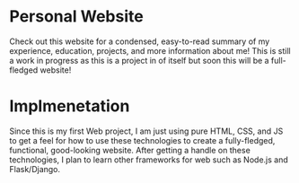 # Personal Website

Check out this website for a condensed, easy-to-read summary of my experience, education, projects, and more information about me! This is still a work in progress as this is a project in of itself but soon this will be a full-fledged website!

# Implmenetation

Since this is my first Web project, I am just using pure HTML, CSS, and JS to get a feel for how to use these technologies to create a fully-fledged, functional, good-looking website. After getting a handle on these technologies, I plan to learn other frameworks for web such as Node.js and Flask/Django. 
